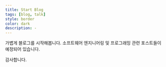```yaml
---
title: Start Blog
tags: [blog, talk]
style: border
color: dark
description: -
---
```


가볍게 블로그를 시작해봅니다. 
소프트웨어 엔지니어링 및 프로그래밍 관련 포스트들이 예정되어 있습니다.

감사합니다.

